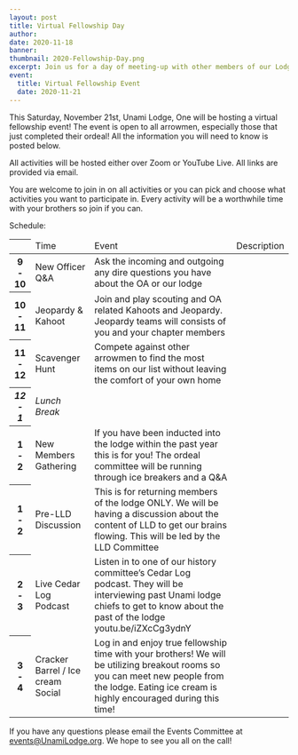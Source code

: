 ```yaml
---
layout: post
title: Virtual Fellowship Day
author:
date: 2020-11-18
banner:
thumbnail: 2020-Fellowship-Day.png
excerpt: Join us for a day of meeting-up with other members of our Lodge.
event:
  title: Virtual Fellowship Event
  date: 2020-11-21
---
```


This Saturday, November 21st, Unami Lodge, One will be hosting a virtual fellowship event! The event is open to all arrowmen, especially those that just completed their ordeal! All the information you will need to know is posted below.

All activities will be hosted either over Zoom or YouTube Live. All links are provided via email.

You are welcome to join in on all activities or you can pick and choose what activities you want to participate in. Every activity will be a worthwhile time with your brothers so join if you can.

Schedule:

<table>
  <thead>
    <th>
      <td>Time</td>
      <td>Event</td>
      <td>Description</td>
    </th>
  </thead>
  <tbody>
    <tr>
      <th>9 - 10</th>
      <td>New Officer Q&amp;A</td>
      <td>Ask the incoming and outgoing any dire questions you have about the OA or our lodge</td>
    </tr>
    <tr>
      <th>10 - 11</th>
      <td>Jeopardy &amp; Kahoot</td>
      <td>Join and play scouting and OA related Kahoots and Jeopardy. Jeopardy teams will consists of you and your chapter members</td>
    </tr>
    <tr>
      <th>11 - 12</th>
      <td>Scavenger Hunt</td>
      <td>Compete against other arrowmen to find the most items on our list without leaving the comfort of your own home</td>
    </tr>
    <tr>
      <th><em>12 - 1</em></th>
      <td><em>Lunch Break</em></td>
      <td></td>
    </tr>
    <tr>
      <th>1 - 2</th>
      <td>New Members Gathering</td>
      <td>If you have been inducted into the lodge within the past year this is for you! The ordeal committee will be running through ice breakers and a Q&amp;A</td>
    </tr>
    <tr>
      <th>1 - 2</th>
      <td>Pre-LLD Discussion</td>
      <td>This is for returning members of the lodge ONLY. We will be having a discussion about the content of LLD to get our brains flowing. This will be led by the LLD Committee</td>
    </tr>
    <tr>
      <th>2 - 3</th>
      <td>Live Cedar Log Podcast</td>
      <td>Listen in to one of our history committee’s Cedar Log podcast. They will be interviewing past Unami lodge chiefs to get to know about the past of the lodge youtu.be/iZXcCg3ydnY</td>
    </tr>
    <tr>
      <th>3 - 4</th>
      <td>Cracker Barrel / Ice cream Social</td>
      <td>Log in and enjoy true fellowship time with your brothers! We will be utilizing breakout rooms so you can meet new people from the lodge. Eating ice cream is highly encouraged during this time!</td>
    </tr>
  </tbody>
</table>


If you have any questions please email the Events Committee at [events@UnamiLodge.org](/contact?recipient=events). We hope to see you all on the call!
